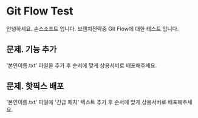 Git Flow Test
=
안녕하세요. 손스소프트 입니다.
브랜치전략중 Git Flow에 대한 테스트 입니다.

문제. 기능 추가
-
'본인이름.txt' 파일을 추가 후 순서에 맞게 상용서버로 배포해주세요.

문제. 핫픽스 배포
-
'본인이름.txt' 파일에 '긴급 패치' 텍스트 추가 후 순서에 맞게 상용서버로 배포해주세요.
